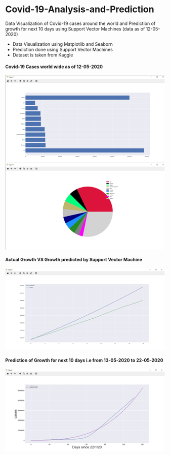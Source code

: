 # Covid-19-Analysis-and-Prediction
Data Visualization of Covid-19 cases around the world and Prediction of growth for next 10 days using Support Vector Machines (data as of 12-05-2020)

- Data Visualization using Matplotlib and Seaborn
- Prediction done using Support Vector Machines 
- Dataset is taken from Kaggle


#### Covid-19 Cases world wide as of 12-05-2020
<img src= "screenshots/Figure%201%2006-06-2020%2021_00_36.png">


<img src= "screenshots/Figure%201%2006-06-2020%2021_06_26.png" >

#### Actual Growth VS Growth predicted by Support Vector Machine 

<img src= "screenshots/Figure%201%2006-06-2020%2021_09_12.png" >


#### Prediction of Growth for next 10 days i.e from 13-05-2020 to 22-05-2020

<img src= "screenshots/Figure%201%2006-06-2020%2021_27_07.png" >
